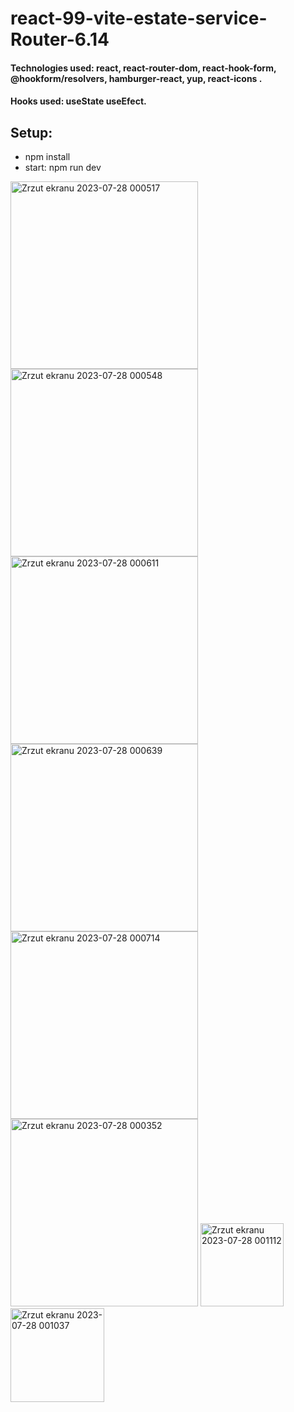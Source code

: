 # react-99-vite-estate-service-Router-6.14

#### Technologies used: react, react-router-dom, react-hook-form, @hookform/resolvers, hamburger-react, yup, react-icons .
#### Hooks used: useState useEfect.
## Setup:
* npm install
* start: npm run dev
  
<img width="300" alt="Zrzut ekranu 2023-07-28 000517" src="https://github.com/ajarek/react-100-vite-estate-service-Router-6.14/assets/61388692/5e8dd7a2-88f8-41e0-b013-a493b9a3a3c2">
<img width="300" alt="Zrzut ekranu 2023-07-28 000548" src="https://github.com/ajarek/react-100-vite-estate-service-Router-6.14/assets/61388692/cac4906a-97e7-4815-908f-41fc2319224c">
<img width="300" alt="Zrzut ekranu 2023-07-28 000611" src="https://github.com/ajarek/react-100-vite-estate-service-Router-6.14/assets/61388692/b2ba224e-7e2e-463e-8d43-4d81b16184e7">
 <img width="300" alt="Zrzut ekranu 2023-07-28 000639" src="https://github.com/ajarek/react-100-vite-estate-service-Router-6.14/assets/61388692/7ddaaf2d-285f-4600-b737-2af82bd479ec">
<img width="300" alt="Zrzut ekranu 2023-07-28 000714" src="https://github.com/ajarek/react-100-vite-estate-service-Router-6.14/assets/61388692/f7c96d43-ab03-4f6c-bc4c-ae8f64d9ebd6">
<img width="300" alt="Zrzut ekranu 2023-07-28 000352" src="https://github.com/ajarek/react-100-vite-estate-service-Router-6.14/assets/61388692/ffbbce78-ab22-47df-8b9b-eee9b9c38399">


<img width="133" alt="Zrzut ekranu 2023-07-28 001112" src="https://github.com/ajarek/react-100-vite-estate-service-Router-6.14/assets/61388692/0112cdc0-95e3-4c08-bc27-7bc5fe2992b1">
<img width="150" alt="Zrzut ekranu 2023-07-28 001037" src="https://github.com/ajarek/react-100-vite-estate-service-Router-6.14/assets/61388692/88a6913a-cff9-40d6-bf83-eda6a2ea8838">
